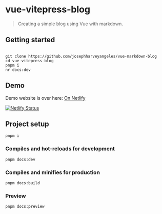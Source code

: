 # vue-vitepress-blog
> Creating a simple blog using Vue with markdown.

## Getting started
```

git clone https://github.com/josephharveyangeles/vue-markdown-blog
cd vue-vitepress-blog
pnpm i
nr docs:dev
```


## Demo
Demo website is over here: [On Netlify](https://tanx.in/)

[![Netlify Status](https://api.netlify.com/api/v1/badges/822e5944-b162-48a6-b62b-b2b3d894e269/deploy-status)](https://app.netlify.com/sites/cheery-blini-1268ba/deploys)


## Project setup
```
pnpm i
```

### Compiles and hot-reloads for development
```
pnpm docs:dev
```

### Compiles and minifies for production
```
pnpm docs:build
```

### Preview
```
pnpm docs:preview
```
